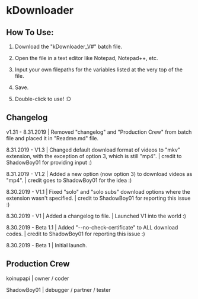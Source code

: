 # kDownloader

## How To Use:

1) Download the "kDownloader_V#" batch file.

2) Open the file in a text editor like Notepad, Notepad++, etc.

3) Input your own filepaths for the variables listed at the very top of the file.

4) Save.

5) Double-click to use! :D


## Changelog
v1.31 - 8.31.2019    | Removed "changelog" and "Production Crew" from batch file and placed it in "Readme.md" file.

8.31.2019 - V1.3     | Changed default download format of videos to "mkv" extension, with the exception of option 3, which is still "mp4".
                       | credit to ShadowBoy01 for providing input :)

8.31.2019 - V1.2     | Added a new option (now option 3) to download videos as "mp4".
                       | credit goes to ShadowBoy01 for the idea :)

8.30.2019 - V1.1     | Fixed "solo" and "solo subs" download options where the extension wasn't specified.
                       | credit to ShadowBoy01 for reporting this issue :)

8.30.2019 - V1       | Added a changelog to file.
                       | Launched V1 into the world :)

8.30.2019 - Beta 1.1 | Added "--no-check-certificate" to ALL download codes.
                       | credit to ShadowBoy01 for reporting this issue :)

8.30.2019 - Beta 1   | Initial launch. 


## Production Crew
koinupapi   | owner / coder

ShadowBoy01 | debugger / partner / tester
